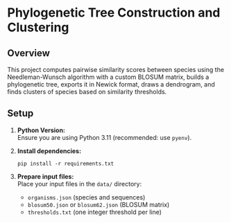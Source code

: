 # Phylogenetic Tree Construction and Clustering

## Overview

This project computes pairwise similarity scores between species using the Needleman-Wunsch algorithm with a custom BLOSUM matrix, builds a phylogenetic tree, exports it in Newick format, draws a dendrogram, and finds clusters of species based on similarity thresholds.

## Setup

1. **Python Version:**  
   Ensure you are using Python 3.11 (recommended: use `pyenv`).

2. **Install dependencies:**  
   ```
   pip install -r requirements.txt
   ```

3. **Prepare input files:**  
   Place your input files in the `data/` directory:
   - `organisms.json` (species and sequences)
   - `blosum50.json` or `blosum62.json` (BLOSUM matrix)
   - `thresholds.txt` (one integer threshold per line)